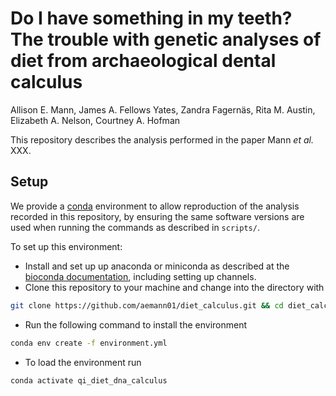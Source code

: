 # Do I have something in my teeth? The trouble with genetic analyses of diet from archaeological dental calculus

Allison E. Mann, James A. Fellows Yates, Zandra Fagernäs, Rita M. Austin, Elizabeth A. Nelson, Courtney A. Hofman

This repository describes the analysis performed in the paper Mann _et al._ XXX.

## Setup

We provide a [conda](https://docs.conda.io/en/latest/) environment to allow reproduction of the analysis recorded in this repository, by ensuring the same software versions are used when running the commands as described in `scripts/`.

To set up this environment:

- Install and set up up anaconda or miniconda as described at the [bioconda documentation](https://bioconda.github.io/user/install.html), including setting up channels.
- Clone this repository to your machine and change into the directory with

```bash
git clone https://github.com/aemann01/diet_calculus.git && cd diet_calculus/
```

- Run the following command to install the environment

```bash
conda env create -f environment.yml

```

- To load the environment run 

```bash
conda activate qi_diet_dna_calculus
```
